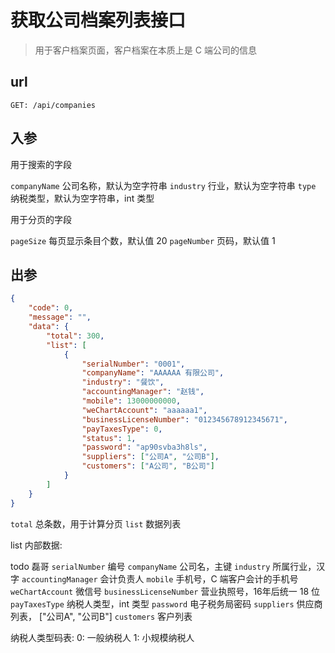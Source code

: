 # 获取公司档案列表接口

> 用于客户档案页面，客户档案在本质上是 C 端公司的信息

## url

```
GET: /api/companies
```

## 入参

用于搜索的字段

`companyName` 公司名称，默认为空字符串
`industry` 行业，默认为空字符串
`type` 纳税类型，默认为空字符串，int 类型

用于分页的字段

`pageSize` 每页显示条目个数，默认值 20
`pageNumber` 页码，默认值 1

## 出参

```json
{
    "code": 0,
    "message": "",
    "data": {
        "total": 300,
        "list": [
            {
                "serialNumber": "0001",
                "companyName": "AAAAAA 有限公司",
                "industry": "餐饮",
                "accountingManager": "赵钱",
                "mobile": 13000000000,
                "weChartAccount": "aaaaaa1",
                "businessLicenseNumber": "012345678912345671",
                "payTaxesType": 0,
                "status": 1,
                "password": "ap90svba3h8ls",
                "suppliers": ["公司A", "公司B"],
                "customers": ["A公司", "B公司"]
            }
        ]
    }
}
```

`total` 总条数，用于计算分页
`list` 数据列表

list 内部数据:

todo 磊哥
`serialNumber` 编号
`companyName` 公司名，主键
`industry` 所属行业，汉字
`accountingManager` 会计负责人
`mobile` 手机号，C 端客户会计的手机号
`weChartAccount` 微信号
`businessLicenseNumber` 营业执照号，16年后统一 18 位
`payTaxesType` 纳税人类型，int 类型
`password` 电子税务局密码
`suppliers` 供应商列表， ["公司A", "公司B"]
`customers` 客户列表

纳税人类型码表:
0: 一般纳税人
1: 小规模纳税人
